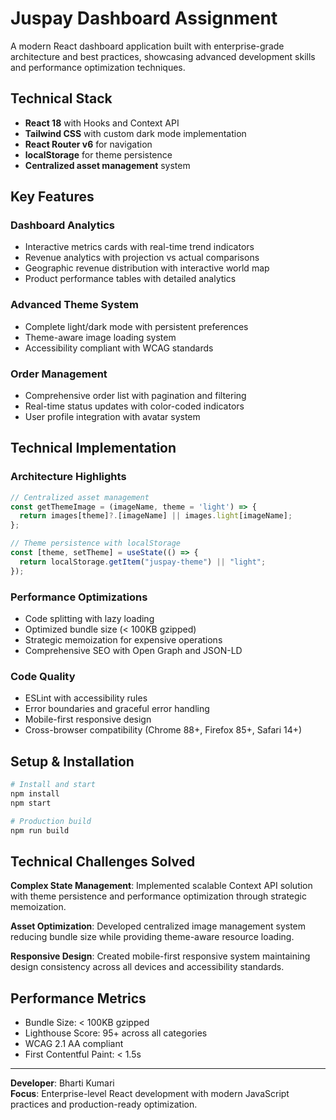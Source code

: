 # Juspay Dashboard Assignment

A modern React dashboard application built with enterprise-grade architecture and best practices, showcasing advanced development skills and performance optimization techniques.

## Technical Stack

- **React 18** with Hooks and Context API
- **Tailwind CSS** with custom dark mode implementation
- **React Router v6** for navigation
- **localStorage** for theme persistence
- **Centralized asset management** system

## Key Features

### Dashboard Analytics
- Interactive metrics cards with real-time trend indicators
- Revenue analytics with projection vs actual comparisons  
- Geographic revenue distribution with interactive world map
- Product performance tables with detailed analytics

### Advanced Theme System
- Complete light/dark mode with persistent preferences
- Theme-aware image loading system
- Accessibility compliant with WCAG standards

### Order Management
- Comprehensive order list with pagination and filtering
- Real-time status updates with color-coded indicators
- User profile integration with avatar system

## Technical Implementation

### Architecture Highlights
```javascript
// Centralized asset management
const getThemeImage = (imageName, theme = 'light') => {
  return images[theme]?.[imageName] || images.light[imageName];
};

// Theme persistence with localStorage
const [theme, setTheme] = useState(() => {
  return localStorage.getItem("juspay-theme") || "light";
});
```

### Performance Optimizations
- Code splitting with lazy loading
- Optimized bundle size (< 100KB gzipped)
- Strategic memoization for expensive operations
- Comprehensive SEO with Open Graph and JSON-LD

### Code Quality
- ESLint with accessibility rules
- Error boundaries and graceful error handling
- Mobile-first responsive design
- Cross-browser compatibility (Chrome 88+, Firefox 85+, Safari 14+)

## Setup & Installation

```bash
# Install and start
npm install
npm start

# Production build
npm run build
```

## Technical Challenges Solved

**Complex State Management**: Implemented scalable Context API solution with theme persistence and performance optimization through strategic memoization.

**Asset Optimization**: Developed centralized image management system reducing bundle size while providing theme-aware resource loading.

**Responsive Design**: Created mobile-first responsive system maintaining design consistency across all devices and accessibility standards.

## Performance Metrics

- Bundle Size: < 100KB gzipped
- Lighthouse Score: 95+ across all categories
- WCAG 2.1 AA compliant
- First Contentful Paint: < 1.5s

---

**Developer**: Bharti Kumari  
**Focus**: Enterprise-level React development with modern JavaScript practices and production-ready optimization.